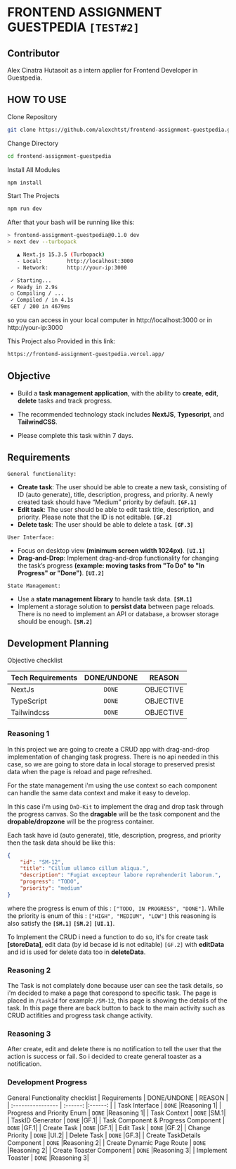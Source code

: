 # FRONTEND ASSIGNMENT GUESTPEDIA `[TEST#2]`

## Contributor
Alex Cinatra Hutasoit as a intern applier for Frontend Developer in Guestpedia.

## HOW TO USE
Clone Repository
```bash
git clone https://github.com/alexchtst/frontend-assignment-guestpedia.git
```

Change Directory
```bash
cd frontend-assignment-guestpedia
```

Install All Modules
```bash
npm install
```

Start The Projects
```bash
npm run dev
```

After that your bash will be running like this:
```bash
> frontend-assignment-guestpedia@0.1.0 dev
> next dev --turbopack

   ▲ Next.js 15.3.5 (Turbopack)
   - Local:        http://localhost:3000
   - Network:      http://your-ip:3000

 ✓ Starting...
 ✓ Ready in 2.9s
 ○ Compiling / ...
 ✓ Compiled / in 4.1s
 GET / 200 in 4679ms
```
so you can access in your local computer in http://localhost:3000 or in http://your-ip:3000

This Project also Provided in this link: 
```bash
https://frontend-assignment-guestpedia.vercel.app/
```

## Objective
- Build a **task management application**, with the ability to **create**, **edit**, **delete**
tasks and track progress.

- The recommended technology stack includes **NextJS**, **Typescript**, and
**TailwindCSS**.

- Please complete this task within 7 days.

## Requirements
`General functionality:`
- **Create task**: The user should be able to create a new task, consisting
of ID (auto generate), title, description, progress, and priority. A
newly created task should have “Medium” priority by default. **`[GF.1]`**
- **Edit task**: The user should be able to edit task title, description, and
priority. Please note that the ID is not editable. **`[GF.2]`**
- **Delete task**: The user should be able to delete a task. **`[GF.3]`**

`User Interface:`
- Focus on desktop view **(minimum screen width 1024px)**. **`[UI.1]`**
- **Drag-and-Drop**: Implement drag-and-drop functionality for changing
the task’s progress **(example: moving tasks from "To Do" to "In
Progress" or "Done")**. **`[UI.2]`**

`State Management:`
- Use a **state management library** to handle task data. **`[SM.1]`**
- Implement a storage solution to **persist data** between page reloads.
There is no need to implement an API or database, a browser storage
should be enough. **`[SM.2]`**

## Development Planning
Objective checklist

| Tech Requirements | DONE/UNDONE   | REASON    |
| :---------------- | :------:      |:------:   |
| NextJs            | `DONE`        |OBJECTIVE  |
| TypeScript        | `DONE`        |OBJECTIVE  |
| Tailwindcss       | `DONE`        |OBJECTIVE  |

### Reasoning 1
In this project we are going to create a CRUD app with drag-and-drop implementation of changing task progress. There is no api needed in this case, so we are going to store data in local storage to preserved presist data when the page is reload and page refreshed. 

For the state management i'm using the use context so each component can handle the same data context and make it easy to develop.

In this case i'm using `DnD-Kit` to implement the drag and drop task through the progress canvas. So the **dragable** will be the task component and the **dropable/dropzone** will be the progress container.

Each task have id (auto generate), title, description, progress, and priority then the task data should be like this:
```json
{
    "id": "SM-12",
    "title": "Cillum ullamco cillum aliqua.",
    "description": "Fugiat excepteur labore reprehenderit laborum.",
    "progress": "TODO",
    "priority": "medium"
}
```
where the progress is enum of this : `["TODO, IN PROGRESS", "DONE"]`. While the priority is enum of this : `["HIGH", "MEDIUM", "LOW"]` this reasoning is also satisfy the **`[SM.1]`** **`[SM.2]`** **`[UI.1]`**.

To Implement the CRUD i need a function to do so, it's for create task **[storeData]**, edit data (by id becase id is not editable) `[GF.2]` with **editData** and id is used for delete data too in **deleteData**.

### Reasoning 2
The Task is not complately done because user can see the task details, so i'm decided to make a page that corespond to specific task. The page is placed in `/taskId` for example `/SM-12`, this page is showing the details of the task. In this page there are back button to back to the main activity such as CRUD actifities and progress task change activity.

### Reasoning 3
After create, edit and delete there is no notification to tell the user that the action is success or fail. So i decided to create general toaster as a notification.

### Development Progress
General Functionality checklist
| Requirements | DONE/UNDONE   | REASON    |
| :---------------- | :------:      |:------:   |
| Task Interface | `DONE` |Reasoning 1|
| Progress and Priority Enum | `DONE` |Reasoning 1|
| Task Context | `DONE` |SM.1|
| TaskID Generator | `DONE` |GF.1|
| Task Component & Progress Component | `DONE` |GF.1|
| Create Task | `DONE` |GF.1|
| Edit Task | `DONE` |GF.2|
| Change Priority | `DONE` |UI.2|
| Delete Task | `DONE` |GF.3|
| Create TaskDetails Component | `DONE` |Reasoning 2|
| Create Dynamic Page Route | `DONE` |Reasoning 2|
| Create Toaster Component | `DONE` |Reasoning 3|
| Implement Toaster | `DONE` |Reasoning 3|
